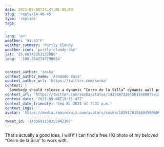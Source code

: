 ```yaml
---
date: 2021-09-08T14:47:01-05:00
slug: 'reply/14-46-45'
type: 'replies'
tags:


lang: 'en'
weather: '91.43°F'
weather_summary: 'Partly Cloudy'
weather-icon: 'partly-cloudy-day'
lat: '25.68342353132806'
long: '-100.3542747798624'


context_author: 'soska'
context_author_name: 'Armando Sosa'
context_author_url: 'https://twitter.com/soska'
context: |
  Somebody should release a dynamic “Cerro de la Silla” dynamic wall paper in time for the release of macOS “Monterrey”.
context_url: 'https://twitter.com/soska/status/1435687326450176000?s=12'
context_date: '2021-09-08T19:31:47Z'
context_date_friendly: 'Sep 8, 2021 at 7:31 p.m.'
context_imgs: ''
avatar: 'https://media.ramiroruiz.com/avatars/soska/1029178158694596609/Zo0XVo6S_bigger.jpg'

tweet_id: '1435691150355042307'
---
```

That's actually a good idea, I will if I can find a free HQ photo of my beloved “Cerro de la Silla” to work with.